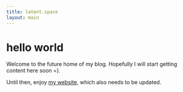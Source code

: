 ```yaml
---
title: latent.space
layout: main
---
```


# hello world

Welcome to the future home of my blog.  Hopefully I will start getting content here soon =).

Until then, enjoy [my website](http://mcmahan.io), which also needs to be updated.

